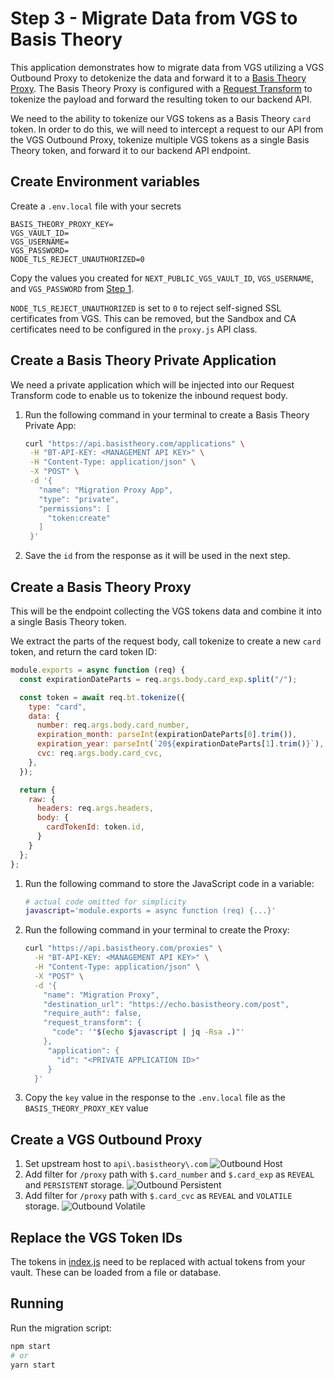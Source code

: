 # Step 3 - Migrate Data from VGS to Basis Theory

This application demonstrates how to migrate data from VGS utilizing a VGS Outbound Proxy to detokenize the data and forward it to a [Basis Theory Proxy](https://developers.basistheory.com/docs/concepts/what-is-the-proxy/). The Basis Theory Proxy is configured with a [Request Transform](https://developers.basistheory.com/docs/api/proxies/pre-configured-proxies#request-transforms) to tokenize the payload and forward the resulting token to our backend API.

We need to the ability to tokenize our VGS tokens as a Basis Theory `card` token. In order to do this, we will need to intercept a request to our API from the VGS Outbound Proxy, tokenize multiple VGS tokens as a single Basis Theory token, and forward it to our backend API endpoint.

## Create Environment variables

Create a `.env.local` file with your secrets

```
BASIS_THEORY_PROXY_KEY=
VGS_VAULT_ID=
VGS_USERNAME=
VGS_PASSWORD=
NODE_TLS_REJECT_UNAUTHORIZED=0
```

Copy the values you created for `NEXT_PUBLIC_VGS_VAULT_ID`, `VGS_USERNAME`, and `VGS_PASSWORD` from [Step 1](../01-existing-application/).

`NODE_TLS_REJECT_UNAUTHORIZED` is set to `0` to reject self-signed SSL certificates from VGS. This can be removed, but the Sandbox and CA certificates need to be configured in the `proxy.js` API class.


## Create a Basis Theory Private Application
We need a private application which will be injected into our Request Transform code to enable us to tokenize the inbound request body.

1. Run the following command in your terminal to create a Basis Theory Private App:
   ```bash
   curl "https://api.basistheory.com/applications" \
    -H "BT-API-KEY: <MANAGEMENT API KEY>" \
    -H "Content-Type: application/json" \
    -X "POST" \
    -d '{
      "name": "Migration Proxy App",
      "type": "private",
      "permissions": [
        "token:create"
      ]
    }'
   ```
2. Save the `id` from the response as it will be used in the next step.

## Create a Basis Theory Proxy

This will be the endpoint collecting the VGS tokens data and combine it into a single Basis Theory token.

We extract the parts of the request body, call tokenize to create a new `card` token, and return the card token ID:

```js
module.exports = async function (req) {
  const expirationDateParts = req.args.body.card_exp.split("/");

  const token = await req.bt.tokenize({
    type: "card",
    data: {
      number: req.args.body.card_number,
      expiration_month: parseInt(expirationDateParts[0].trim()),
      expiration_year: parseInt(`20${expirationDateParts[1].trim()}`),
      cvc: req.args.body.card_cvc,
    },
  });

  return {
    raw: {
      headers: req.args.headers,
      body: {
        cardTokenId: token.id,
      }
    }
  };
};
```

1. Run the following command to store the JavaScript code in a variable:
   ```bash
   # actual code omitted for simplicity
   javascript='module.exports = async function (req) {...}'
   ```

2. Run the following command in your terminal to create the Proxy:
   ```bash   
   curl "https://api.basistheory.com/proxies" \
     -H "BT-API-KEY: <MANAGEMENT API KEY>" \
     -H "Content-Type: application/json" \
     -X "POST" \
     -d '{
       "name": "Migration Proxy",
       "destination_url": "https://echo.basistheory.com/post",
       "require_auth": false,
       "request_transform": {
         "code": '"$(echo $javascript | jq -Rsa .)"'
       },
        "application": {
          "id": "<PRIVATE APPLICATION ID>"
        }
     }'
   ```

3. Copy the `key` value in the response to the `.env.local` file as the `BASIS_THEORY_PROXY_KEY` value

## Create a VGS Outbound Proxy
1. Set upstream host to `api\.basistheory\.com` ![Outbound Host](./public/outbound_host.png)
2. Add filter for `/proxy` path with `$.card_number` and `$.card_exp` as `REVEAL` and `PERSISTENT` storage.
![Outbound Persistent](./public/outbound_persistent.png)
3. Add filter for `/proxy` path with `$.card_cvc` as `REVEAL` and `VOLATILE` storage.
![Outbound Volatile](./public/outbound_volatile.png)

## Replace the VGS Token IDs
The tokens in [index.js](./index.js) need to be replaced with actual tokens from your vault. These can be loaded from a file or database.

## Running

Run the migration script:

```bash
npm start
# or
yarn start
```